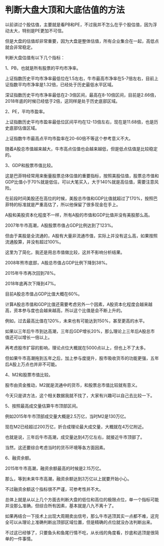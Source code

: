 # 判断大盘大顶和大底估值的方法

以前讲过个股估值，主要就是看PB和PE，不过我并不怎么在乎个股估值，因为浮动太大，特别是PE更加不可信。

但是大盘的估值却非常重要，因为大盘是整体估值，所有企业集合在一起，高低点就会非常稳定。

判断大盘估值有以下几个指标：

1、PB，也就是所有股票的平均市净率。

上证指数历史平均市净率最低位在1.5左右，牛市最高市净率在5-7倍左右，目前上证指数平均市净率是1.32倍，已经处于历史最低水平区域。

深证指数历史平均市净率最低在2-3倍区间，最高在8-10倍区间，目前是2.66倍，2018年底的时候已经低于2倍，这同样是处于历史底部区域。

2、PE，平均市盈率。

上证指数历史平均市盈率最低位区间平均在12-13倍左右，现在是11.68倍，也是历史底部估值区域。

上证指数牛市最高点平均市盈率在20-60倍不等这个参考意义不大。

随着A股总市值越来越大，牛市高点估值也会越来越低，但是低点估值是比较稳定的。

3、GDP和股票市值比较。

这是巴菲特经常用来衡量股票总体估值的重要指标，按照美股估值，股票总市值和GDP比值小于70%就是低估，可以大笔买入，大于140%就是高估值，需要注意风险。

在前段时间美股还在高位的时候，美股总市值和GDP比值就超过了170%，按照巴菲特的标准就是严重高估了，所以他保留了很多现金在手上。

A股和美股资本化程度不一样，所有A股的市值和GDP比值并没有美股那么高。

2007年牛市高潮，A股股票市值占GDP比例达到了123%。

但由于美股是全流通的，A股有大量非流通市值，实际上并没有这么高，如果按照流通股算，并没有超过100%。

这里为了简化，我还是用总市值做比较，这并不影响分析结果。

2008年熊市底部，A股总市值占GDP比例下降到38%。

2015年牛市再次回到78%。

2018年底再次下降到47%。

目前A股总市值占GDP比值大概在60%。

计算A股总市值和GDP比值还需要考虑另外一个因素，A股资本化程度会越来越高，资本参与度也会越来越高，所以这个比值是会不断上升的。

例如，过去最高比值在120%，未来也有可能达到150%，甚至更高的水平。

如果以三年后牛市到达高潮，三年后GDP增长20%，那么理论上三年后A股总市值还可以增长一倍以上。

再考虑股市扩容的影响，理论点位大概就在5000点以上，但也上不了太多。

但如果牛市高潮拖到五年之后，加上参与度提升，股市吸收货币的功能更强，五年后A股上万点也并非不可能。

4、M2和股票市值比较。

股市由资金推动，M2就是流通中的货币，和股票总市值比较就有意义。

今天只是讲方法，这个相关数据我就不找了，大家有兴趣可以自己去比较一下。

5、按照最高成交量估算牛市顶部区间。

例如2015年牛市顶部成交量大概是2.5万亿，当时M2是130万亿。

现在M2已经超过200万亿，折合成理论最大成交量，大概就在4万亿附近。

也就是说，三年后牛市高潮，成交量达到4万亿左右，就接近牛市顶部了。

当然，这还要综合考虑当时的货币环境等各方面因素。

6、融资余额。

2015年牛市高潮，融资余额最高的时候是2.15万亿。

那么，等到未来牛市高潮，融资余额达到3万亿以上就要开始小心。

不过融资余额这个指标很不严谨，可参考性并不大。

总体上就是从以上几个方面去判断大盘的低位和高位的极限点位，单一个指标可能并没那么准确，但综合所有因素，基本就是八九不离十了。

如果再结合一下技术上出现大周期卖出信号，那么牛市逃顶其实一点都不难，这完全可以从理论上准确判断出顶部区域位置，但是精确的点位就没办法判断出来。

不过这已经够了，只要鱼头和鱼尾行情不吃，从长线的角度看，抄底和逃顶是很简单的一件事情。
